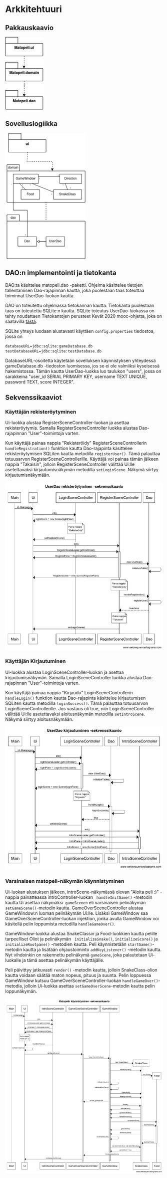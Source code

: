 # Arkkitehtuuri

## Pakkauskaavio

<img src= "https://github.com/limi96/ot-harjoitustyo/blob/master/dokumentaatio/kuvat/pakkauskaavio.png">

## Sovelluslogiikka

<img src="https://github.com/limi96/ot-harjoitustyo/blob/master/dokumentaatio/kuvat/sovelluslogiikka.png">

## DAO:n implementointi ja tietokanta

DAO:ta käsittelee matopeli.dao -paketti. Ohjelma käsittelee tietojen tallentamisen Dao-rajapinnan kautta, joka puolestaan taas toteuttaa toiminnat UserDao-luokan kautta. 

DAO on toteutettu ohjelmassa tietokannan kautta. Tietokanta puolestaan taas on toteutettu SQLite:n kautta. SQLite toteutus UserDao-luokassa on tehty noudattaen Tietokantojen perusteet Kevät 2020 mooc-ohjetta, joka on saatavilla [tästä](https://tikape-k20.mooc.fi/sqlite-java).

SQLite yhteys luodaan alustavasti käyttäen ```config.properties``` tiedostoa, jossa on 
```
databaseURL=jdbc:sqlite:gameDatabase.db
testDatabaseURL=jdbc:sqlite:testDatabase.db
```
DatabaseURL-osoitetta käytetään sovelluksen käynnistyksen yhteydessä gameDatabase.db -tiedoston luomisessa, jos se ei ole valmiiksi kyseisessä hakemistossa. Tämän kautta UserDao-luokka luo taulukon "users", jossa on sarakkeina "user_id SERIAL PRIMARY KEY, username TEXT UNIQUE, password TEXT, score INTEGER". 


## Sekvenssikaaviot

### Käyttäjän rekisteröytyminen

Ui-luokka alustaa RegisterSceneController-luokan ja asettaa rekisteröytymis. Samalla RegisterSceneController luokka alustaa Dao-rajapinnan "User"-toimintoja varten. 

Kun käyttäjä painaa nappia "Rekisteröidy" RegisterSceneControllerin ```handleRegistration()``` funktion kautta Dao-rajapinta käsittelee rekisteröytymisen SQLiten kautta metodilla ```registerUser()```. Tämä palauttaa totuusarvon RegisterSceneControllerille. 
Käyttäjä voi painaa tämän jälkeen nappia "Takaisin", jolloin RegisterSceneController välittää Ui:lle asetettavaksi kirjautumisnäkymän metodilla ```setLoginScene```. Näkymä siirtyy kirjautumisnäkymään. 

<img src ="https://github.com/limi96/ot-harjoitustyo/blob/master/dokumentaatio/kuvat/rekisteroi%20-sekvenssikaavio.png">

### Käyttäjän Kirjautuminen

Ui-luokka alustaa LoginSceneController-luokan ja asettaa kirjautumisnäkymän. Samalla LoginSceneController luokka alustaa Dao-rajapinnan "User"-toimintoja varten. 

Kun käyttäjä painaa nappia "Kirjaudu" LoginSceneControllerin ```handleLogin()``` funktion kautta Dao-rajapinta käsittelee kirjautumisen SQLiten kautta metodilla ```loginSuccess()```. Tämä palauttaa totuusarvon LoginSceneControllerille. Jos vastaus oli true, niin LoginSceneController välittää Ui:lle asetettavaksi aloitusnäkymän metodilla ```setIntroScene```. Näkymä siirtyy aloitusnäkymään. 

<img src ="https://github.com/limi96/ot-harjoitustyo/blob/master/dokumentaatio/kuvat/kirjautuminen-sekvenssikaavio.png">

### Varsinaisen matopeli-näkymän käynnistyminen

Ui-luokan alustuksen jälkeen, introScene-näkymässä olevan "Aloita peli :)" -nappia painatteassa introController-luokan ``` handleInitGame()```  -metodin kautta Ui asettaa näkymäksi``` gameScenen``` eli varsinaisen pelinäkymän ```setGameScene()```-metodin kautta. GameOverSceneController alustaa GameWindow:n luoman pelinäkymän Ui:lle. Lisäksi GameWindow saa GameOverSceneController-luokan injektion, jonka avulla GameWindow voi käsitellä pelin loppumista metodilla ```handleGameOver()```.

GameWindow-luokka alustaa SnakeClassin ja Food-luokkien kautta pelille tarpeelliset Oliot ja pelinäkymän ``` initializeSnake()```, ```initializeScore()``` ja ``` initializeRootpane()``` -metodien kautta. Peli käynnistetään ```startGame()```- metodin kautta ja lisätään ohjaustoiminto ```addKeyListener()``` -metodin kautta. Nyt vihdoinkin on rakennettu pelinäkymä ```gameScene```, joka palautetaan Ui-luokalle ja tämä asettaa pelinäkymän käyttäjälle. 

Peli päivittyy jatkuvasti ``` render() ``` -metodin kautta, jolloin SnakeClass-olion kautta voidaan säätää maton nopeus, pituus ja suunta. Pelin loppuessa GameWindow kutsuu GameOverSceneController-luokan ```handleGameOver()```-metodia, jolloin Ui-luokka asettaa ```setGameOverScene```-metodin kautta pelin loppunäkymän. 


<img src="https://github.com/limi96/ot-harjoitustyo/blob/master/dokumentaatio/kuvat/matopeli-sekvenssikaavio.png">

